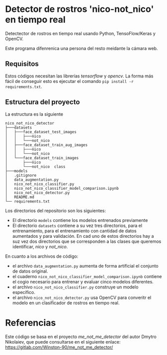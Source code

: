 # Detector de rostros 'nico-not_nico' en tiempo real

Detectector de rostros en tiempo real usando Python, TensoFlow/Keras y OpenCV. 

Este programa difenrenica una persona del resto meidante la cámara web.

## Requisitos

Estos códigos necesitan las librerías *tensorflow* y *opencv*. La forma más fácil de conseguir esto es ejecutar el comando `pip install -r requirements.txt`.

## Estructura del proyecto

La estructura es la siguiente

```
nico_not_nico_detector
├───datasets
│   ├───face_dataset_test_images
│   │   ├───nico      
│   │   └───not_nico  
│   ├───face_dataset_train_aug_images
│   │   ├───nico 
│   │   └───not_nico  
│   └───face_dataset_train_images
│       ├───nico      
│       └───not_nico  class
├───models
│   .gitignore
│   data_augmentation.py
│   nico_not_nico_classifier.py
│   nico_not_nico_classifier_model_comparison.ipynb
│   nico_not_nico_detector.py
│   README.md
└── requirements.txt
```

Los directorios del repositorio son los siguientes:
- El directorio `models` contiene los modelos entrenados previamente
- El directorio `datasets` contiene a su vez tres directorios, para el entrenamiento, para el entrenamiento con cantidad de datos aumentados y para validación. En cad uno de estos directorios hay a suz vez dos directorios que se corresponden a las clases que queremos identificar, *nico* y *not_nico*.

En cuanto a los archivos de código:
- el archivo `data_augmentation.py` aumenta de forma artificial el conjunto de datos original.
- el cuaderno `nico_not_nico_classifier_model_comparison.ipynb` contiene el cogio necesario para entrenar y evaluar cinco modelos diferentes.
- el archivo `nico_not_nico_classifier.py` construye un modelo específico.
- el archivo `nico_not_nico_detector.py` usa OpenCV para converitr el modelo en un clasificador de rostros en tiempo real.

# Referencias
Este código se basa en el proyecto *me_not_me_detector* del autor Dmytro Nikolaiev, que puede consultarse en el siguiente enlace: https://gitlab.com/Winston-90/me_not_me_detector/
